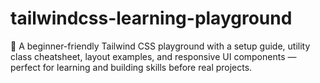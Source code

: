 # tailwindcss-learning-playground
🎨 A beginner-friendly Tailwind CSS playground with a setup guide, utility class cheatsheet, layout examples, and responsive UI components — perfect for learning and building skills before real projects.
